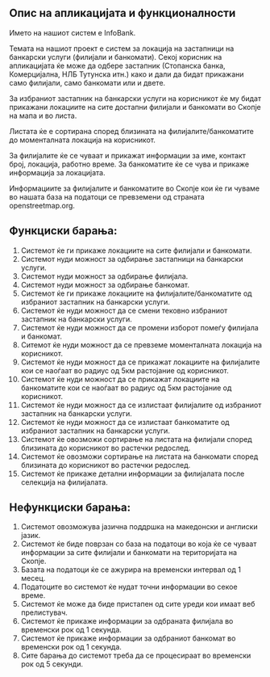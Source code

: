 ## Опис на апликацијата и функционалности
Името на нашиот систем е InfoBank.

Темата на нашиот проект е систем за локација на застапници на банкарски услуги (филијали и банкомати). Секој корисник на апликацијата ќе може да одбере застапник (Стопанска банка, Комерцијална, НЛБ Тутунска итн.) како и дали да бидат прикажани само филијали, само банкомати или и двете. 

За избраниот застапник на банкарски услуги на корисникот ќе му бидат прикажани локациите на сите достапни филијали и банкомати во Скопје на мапа и во листа.

Листата ќе е сортирана според близината на филијалите/банкоматите до моменталната локација на корисникот.

За филијалите ќе се чуваат и прикажат информации за име, контакт број, локација, работно време. За банкоматите ќе се чува и прикаже информација за локацијата.

Информациите за филијалите и банкоматите во Скопје кои ќе ги чуваме во нашата база на податоци се превземени од страната openstreetmap.org.
## Функциски барања:
1. Системот ќе ги прикаже локациите на сите филијали и банкомати.
2. Системот нуди можност за одбирање застапници на банкарски услуги.
3. Системот нуди можност за одбирање филијала.
4. Системот нуди можност за одбирање банкомат.
5. Системот ќе ги прикаже локациите на филијалите/банкоматите од избраниот застапник на банкарски услуги.
6. Системот ќе нуди можност да се смени тековно избраниот застапник на банкарски услуги.
7. Системот ќе нуди можност да се промени изборот помеѓу филијала и банкомат.
8. Ситемот ќе нуди можност да се превземе моменталната локација на корисникот.
9. Системот ќе нуди можност да се прикажат локациите на филијалите кои се наоѓаат во радиус од 5км растојание од корисникот.
10. Системот ќе нуди можност да се прикажат локациите на банкоматите кои се наоѓаат во радиус од 5км растојание од корисникот.
11. Системот ќе нуди можност да се излистаат филијалите од избраниот застапник на банкарски услуги.
12. Системот ќе нуди можност да се излистаат банкоматите од избраниот застапник на банкарски услуги.
13. Системот ќе овозможи сортирање на листата на филијали според близината до корисникот во растечки редослед.
14. Системот ќе овозможи сортирање на листата на банкомати според близината до корисникот во растечки редослед.
15. Системот ќе прикаже детални информации за филијалата после селекција на филијалата.

## Нефункциски барања:
1. Системот овозможува јазична поддршка на македонски и англиски јазик.
2. Системот ќе биде поврзан со база на податоци во која ќе се чуваат информации за сите филијали и банкомати на територијата на Скопје.
3. Базата на податоци ќе се ажурира на временски интервал од 1 месец.
4. Податоците во системот ќе нудат точни информации во секое време.
5. Системот ќе може да биде пристапен од сите уреди кои имаат веб прелистувач.
6. Системот ќе прикаже информации за одбраната филијала во временски рок од 1 секунда.
7. Системот ќе прикаже информации за одбраниот банкомат во временски рок од 1 секунда.
8. Сите барања до системот треба да се процесираат во временски рок од 5 секунди.
